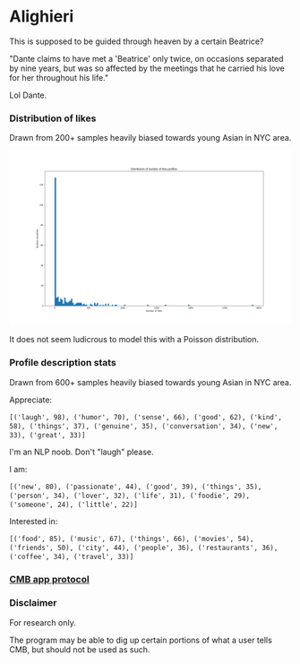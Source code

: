 # Alighieri

This is supposed to be guided through heaven by a certain Beatrice?

"Dante claims to have met a 'Beatrice' only twice, on occasions separated by nine years, but was so affected by the meetings that he carried his love for her throughout his life."

Lol Dante.

### Distribution of likes

Drawn from 200+ samples heavily biased towards young Asian in NYC area.

![Distribution of likes](res/likes_distribution.png)

It does not seem ludicrous to model this with a Poisson distribution.

### Profile description stats

Drawn from 600+ samples heavily biased towards young Asian in NYC area.

Appreciate:
```
[('laugh', 98), ('humor', 70), ('sense', 66), ('good', 62), ('kind', 58), ('things', 37), ('genuine', 35), ('conversation', 34), ('new', 33), ('great', 33)]
```

I'm an NLP noob. Don't "laugh" please.

I am:
```
[('new', 80), ('passionate', 44), ('good', 39), ('things', 35), ('person', 34), ('lover', 32), ('life', 31), ('foodie', 29), ('someone', 24), ('little', 22)]
```

Interested in:
```
[('food', 85), ('music', 67), ('things', 66), ('movies', 54), ('friends', 50), ('city', 44), ('people', 36), ('restaurants', 36), ('coffee', 34), ('travel', 33)]
```

### [CMB app protocol](scratch.md)

### Disclaimer

For research only.

The program may be able to dig up certain portions of what a user tells CMB, but should not be used as such.
